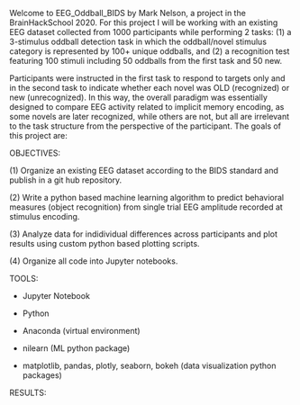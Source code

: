   Welcome to EEG_Oddball_BIDS by Mark Nelson, a project in the BrainHackSchool 2020. For 
this project I will be working with an existing EEG dataset collected from 1000 
participants while performing 2 tasks: (1) a 3-stimulus oddball detection task in which the 
oddball/novel stimulus category is represented by 100+ unique oddballs, and (2) a 
recognition test featuring 100 stimuli including 50 oddballs from the first task and 50 new.


  Participants were instructed in the first task to respond to targets only and in the 
second task to indicate whether each novel was OLD (recognized) or new (unrecognized). 
In this way, the overall paradigm was essentially designed to compare EEG activity related to 
implicit memory encoding, as some novels are later recognized, while others are not, but all 
are irrelevant to the task structure from the perspective of the participant.
The goals of this project are:

OBJECTIVES: 

(1) Organize an existing EEG dataset according to the BIDS standard and publish in a git hub 
repository.

(2) Write a python based machine learning algorithm to predict behavioral measures (object 
recognition) from single trial EEG amplitude recorded at stimulus encoding.

(3) Analyze data for indidividual differences across participants and plot results using 
custom python based plotting scripts.

(4) Organize all code into Jupyter notebooks.



TOOLS: 
+ Jupyter Notebook 

+ Python

+ Anaconda (virtual environment)

+ nilearn (ML python package)

+ matplotlib, pandas, plotly, seaborn, bokeh (data visualization python packages)

RESULTS:

